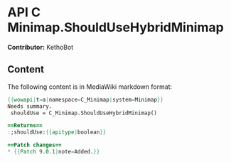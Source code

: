 # API C Minimap.ShouldUseHybridMinimap

**Contributor:** KethoBot

## Content

The following content is in MediaWiki markdown format:

```mediawiki
{{wowapi|t=a|namespace=C_Minimap|system=Minimap}}
Needs summary.
 shouldUse = C_Minimap.ShouldUseHybridMinimap()

==Returns==
:;shouldUse:{{apitype|boolean}}

==Patch changes==
* {{Patch 9.0.1|note=Added.}}
```
